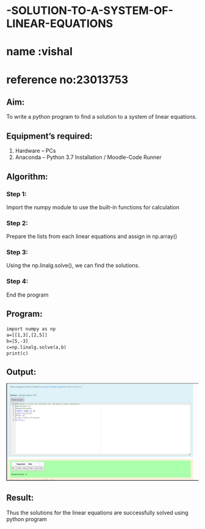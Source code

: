 # -SOLUTION-TO-A-SYSTEM-OF-LINEAR-EQUATIONS
# name :vishal
# reference  no:23013753
## Aim:
To write a python program to find a solution to a system of linear equations.
## Equipment’s required:
1. 	Hardware – PCs
2. 	Anaconda – Python 3.7 Installation / Moodle-Code Runner
## Algorithm:
### Step 1: 
Import the numpy module to use the built-in functions for calculation
### Step 2: 
Prepare the lists from each linear equations and assign in np.array()
### Step 3: 
Using the np.linalg.solve(), we can find the solutions.
### Step 4: 
End the program
## Program:
```
import numpy as np
a=[[1,3],[2,5]]
b=[5,-3]
c=np.linalg.solve(a,b)
print(c)
```

## Output:

![Alt text](image.png)
## Result: 
Thus the solutions for the linear equations are successfully solved using python program


